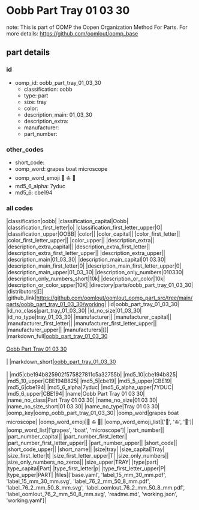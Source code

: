 # Oobb Part Tray 01 03 30  

note: This is part of OOMP the Oopen Organization Method For Parts. For more details: https://github.com/oomlout/oomp_base

##  part details





### id
* oomp_id: oobb_part_tray_01_03_30
  * classification: oobb
  * type: part
  * size: tray
  * color: 
  * description_main: 01_03_30
  * description_extra: 
  * manufacturer: 
  * part_number: 

### other_codes
* short_code: 
* oomp_word: grapes boat microscope
* oomp_word_emoji :grapes: :boat: :microscope:
* md5_6_alpha: 7yduc
* md5_6: cbe194

### all codes 
|classification|oobb|
|classification_capital|Oobb|
|classification_first_letter|o|
|classification_first_letter_upper|O|
|classification_upper|OOBB|
|color||
|color_capital||
|color_first_letter||
|color_first_letter_upper||
|color_upper||
|description_extra||
|description_extra_capital||
|description_extra_first_letter||
|description_extra_first_letter_upper||
|description_extra_upper||
|description_main|01_03_30|
|description_main_capital|01 03.30|
|description_main_first_letter|0|
|description_main_first_letter_upper|0|
|description_main_upper|01_03_30|
|description_only_numbers|010330|
|description_only_numbers_short|10k|
|description_or_color|10k|
|description_or_color_upper|10K|
|directory|parts/oobb_part_tray_01_03_30|
|distributors|[]|
|github_link|https://github.com/oomlout/oomlout_oomp_part_src/tree/main/parts/oobb_part_tray_01_03_30/working|
|id|oobb_part_tray_01_03_30|
|id_no_class|part_tray_01_03_30|
|id_no_size|01_03_30|
|id_no_type|tray_01_03_30|
|manufacturer||
|manufacturer_capital||
|manufacturer_first_letter||
|manufacturer_first_letter_upper||
|manufacturer_upper||
|manufacturers|[]|
|markdown_full|[oobb_part_tray_01_03_30](https://github.com/oomlout/oomlout_oomp_part_src/tree/main/parts/oobb_part_tray_01_03_30/working)<br>[](https://github.com/oomlout/oomlout_oomp_part_src/tree/main/parts/oobb_part_tray_01_03_30/working)<br>[Oobb Part Tray 01 03 30](https://github.com/oomlout/oomlout_oomp_part_src/tree/main/parts/oobb_part_tray_01_03_30/working)<br><br>|
|markdown_short|[oobb_part_tray_01_03_30](https://github.com/oomlout/oomlout_oomp_part_src/tree/main/parts/oobb_part_tray_01_03_30/working)<br><br>|
|md5|cbe194b825902f575827811c5a32755b|
|md5_10|cbe194b825|
|md5_10_upper|CBE194B825|
|md5_5|cbe19|
|md5_5_upper|CBE19|
|md5_6|cbe194|
|md5_6_alpha|7yduc|
|md5_6_alpha_upper|7YDUC|
|md5_6_upper|CBE194|
|name|Oobb Part Tray 01 03 30|
|name_no_class|Part Tray 01 03 30|
|name_no_size|01 03 30|
|name_no_size_short|01 03 30|
|name_no_type|Tray 01 03 30|
|oomp_key|oomp_oobb_part_tray_01_03_30|
|oomp_word|grapes boat microscope|
|oomp_word_emoji|:grapes: :boat: :microscope:|
|oomp_word_emoji_list|[':grapes:', ':boat:', ':microscope:']|
|oomp_word_list|['grapes', 'boat', 'microscope']|
|part_number||
|part_number_capital||
|part_number_first_letter||
|part_number_first_letter_upper||
|part_number_upper||
|short_code||
|short_code_upper||
|short_name||
|size|tray|
|size_capital|Tray|
|size_first_letter|t|
|size_first_letter_upper|T|
|size_only_numbers||
|size_only_numbers_no_zeros||
|size_upper|TRAY|
|type|part|
|type_capital|Part|
|type_first_letter|p|
|type_first_letter_upper|P|
|type_upper|PART|
|files|['base.yaml', 'label_15_mm_30_mm.pdf', 'label_15_mm_30_mm.svg', 'label_76_2_mm_50_8_mm.pdf', 'label_76_2_mm_50_8_mm.svg', 'label_oomlout_76_2_mm_50_8_mm.pdf', 'label_oomlout_76_2_mm_50_8_mm.svg', 'readme.md', 'working.json', 'working.yaml']|
